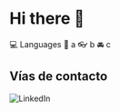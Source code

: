 # Hi there 👋

:computer: Languages
:pencil: a
:eyeglasses: b
:oncoming_automobile: c

## Vías de contacto

![LinkedIn](https://www.linkedin.com/in/irving-hernández-226846205/)
